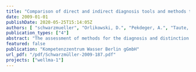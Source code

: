 ```yaml
---
title: "Comparison of direct and indirect diagnosis tools and methods to determine and distinguish clogging"
date: 2009-01-01
publishDate: 2020-05-25T15:14:05Z
authors: [ "schwarzmueller", "Orlikowski, D.", "Pekdeger, A.", "Taute, T.", "Maiwald, U.", "Menz, C.", "Szewzyk, U.", "Thronicker, O.", "Raat, K.", "Wicklein, A.", "Bartetzko, A." ]
publication_types: ["4"]
abstract: "The assessment of methods for the diagnosis and distinction of well ageing types and processes with the aim to recommend methods and tools for further fieldwork was part of work package 1 of the preparatory phase WellMa1. Therefore, field tests were carried out at selected well sites with a variety of methods covering standard monitoring methods to assess the constructive state of a well (TV inspections, borehole geophysical methods) and its performance (pump tests) as well as methods aiming at a better process understanding such as the hydrochemical and microbiological analysis of the raw water and clogging deposits. Altogether ten methods were applied at 21 different wells of the Berliner Wasserbetriebe (BWB) covering (i) exposure of object slides during operation and rest periods for microbiological investigations, (ii) BART with test kits for iron-related bacteria (IRB) and slime-forming bacteria (SLYM), (iii) water sampling for the investigation of pristine groundwater organisms, (iv) online measurements of chemical parameters O2, Eh, pH and T and water sampling for chemical analyses (main cations and anions), (v) TV inspections, (vi) three-step pumping tests, (vii) borehole geophysics with Gamma-Gamma-Density scan (GG.D), NeutronNeutron log (NN), Flowmeter (Flow) and Packer-Flowmeter measurement and (ix) Particle countings. The assessment and comparison should originally be completed by a horizontally directed core sampling from different depths from the screen sections of three of the chosen wells. Due to technical difficulties, this was not achieved during this phase of the project. The investigations led to a development and refinement of the methods and approaches. Because of their limited accessibility to the different parts of a well, a combination of methods is always necessary. Especially for the indirect methods like borehole geophysics, an initial assessment of the well condition directly subsequent to construction is essential to provide a basis for the assessment of the well performance development. Generally, the applied standard monitoring methods and diagnosis tools provided the expected identification of a performance deterioration and evidence for the presence of starting materials for clogging processes such as iron, oxygen, iron-related bacteria and particles. Room for improvement could be identified with regard to the reliability, information value and comparability of the tested methods, e.g. by a stepwise combination and extension of the methods to determine the interacting processes from the composition of the deposits. Further investigations should aim at method validation, especially for well monitoring during routine operation (e.g. use of delta h, development of standards for Qs-measurements and TV inspections), and further method development for the ongoing project with scientific investigations to obtain deeper process understanding, e.g. investigating shares of deposits resulting from the different processes (chemical, biological, physical) and relations between the rate of clogging or the location of deposits to well characteristics and site conditions to separate the different well ageing processes. This will then lead to the identification of key parameters that may be influenced to slow down well ageing and keep the well performance and water quality at an optimum."
featured: false
publication: "Kompetenzzentrum Wasser Berlin gGmbH"
url_pdf: "/pdf/Schwarzmüller-2009-187.pdf"
projects: ["wellma-1"]
---
```


